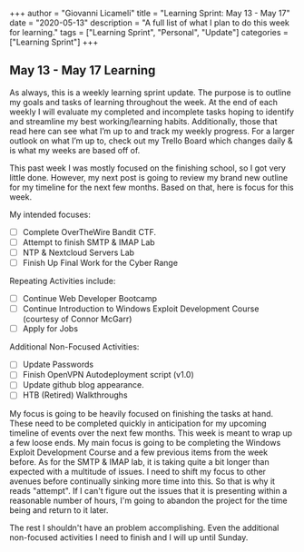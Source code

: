 +++
author = "Giovanni Licameli"
title = "Learning Sprint: May 13 - May 17"
date = "2020-05-13"
description = "A full list of what I plan to do this week for learning."
tags = ["Learning Sprint", "Personal", "Update"]
categories = ["Learning Sprint"]
+++

## May 13 - May 17 Learning

As always, this is a weekly learning sprint update. The purpose is to outline my goals and tasks of learning throughout the week. At the end of each weekly I will evaluate my completed and incomplete tasks hoping to identify and streamline my best working/learning habits. Additionally, those that read here can see what I’m up to and track my weekly progress. For a larger outlook on what I’m up to, check out my Trello Board which changes daily & is what my weeks are based off of. 

This past week I was mostly focused on the finishing school, so I got very little done. However, my next post is going to review my brand new outline for my timeline for the next few months. Based on that, here is focus for this week.

My intended focuses:

- [ ] Complete OverTheWire Bandit CTF.
- [ ] Attempt to finish SMTP & IMAP Lab
- [ ] NTP & Nextcloud Servers Lab
- [ ] Finish Up Final Work for the Cyber Range

Repeating Activities include:

- [ ]  Continue Web Developer Bootcamp
- [ ]  Continue Introduction to Windows Exploit Development Course (courtesy of Connor McGarr)
- [ ]  Apply for Jobs

Additional Non-Focused Activities:

- [ ]  Update Passwords
- [ ]  Finish OpenVPN Autodeployment script (v1.0)
- [ ]  Update github blog appearance. 
- [ ]  HTB (Retired) Walkthroughs

My focus is going to be heavily focused on finishing the tasks at hand. These need to be completed quickly in anticipation for my upcoming timeline of events over the next few months. This week is meant to wrap up a few loose ends. My main focus is going to be completing the Windows Exploit Development Course and a few previous items from the week before. As for the SMTP & IMAP lab, it is taking quite a bit longer than expected with a multitude of issues. I need to shift my focus to other avenues before continually sinking more time into this. So that is why it reads "attempt". If I can't figure out the issues that it is presenting within a reasonable number of hours, I'm going to abandon the project for the time being and return to it later. 

The rest I shouldn't have an problem accomplishing. Even the additional non-focused activities I need to finish and I will up until Sunday.